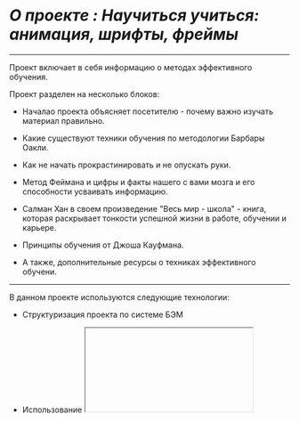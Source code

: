 # *О проекте : Научиться учиться: анимация, шрифты, фреймы*

___________________________

Проект включает в себя информацию о методах эффективного обучения.

Проект разделен на несколько блоков:

- Началао проекта объясняет посетителю - почему важно изучать материал правильно.

- Какие существуют  техники обучения по методологии Барбары Оакли.

- Как не начать прокрастинировать и не опускать руки.

- Метод Феймана и цифры и факты нашего с вами мозга и его способности усваивать информацию.

- Салман Хан в своем произведение "Весь мир - школа" - книга, которая раскрывает тонкости успешной жизни в работе, обучении и карьере.

- Принципы обучения от Джоша Кауфмана.

- А также, дополнительные ресурсы о техниках эффективного обучени.

___________________________

В данном проекте используются следующие технологии:

- Структуризация проекта по системе БЭМ

- Использование <iframe>, <ul>, <li>, <img>,

- Возможность создани анимации квадрата в блоке <header> и <kaufman> при помощи @keyframes rotation

- Создание файловой структуры blocks - перенос стилей классов  из style.css в созданные в blocks файлы

- Для сторонних библиотек и других файлов был подключен vendor

-

